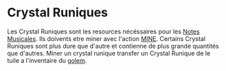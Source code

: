 # Crystal Runiques

Les Crystal Runiques sont les resources nécéssaires pour les [Notes Musicales](musicalNotes). Ils doivents etre miner avec l'action [MINE](MINE). Certains Crystal Runiques sont plus dure que d'autre et contienne de plus grande quantités que d'autres. Miner un crystal runique transfer un Crystal Runique de le tuile a l'inventaire du [golem](golem).
